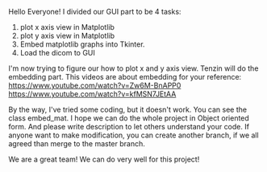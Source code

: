 Hello Everyone! I divided our GUI part to be 4 tasks:
1. plot x axis view in Matplotlib 
2. plot y axis view in Matplotlib
3. Embed matplotlib graphs into Tkinter.
4. Load the dicom to GUI

I'm now trying to figure our how to plot x and y axis view.
Tenzin will do the embedding part.
This videos are about embedding for your reference:
https://www.youtube.com/watch?v=Zw6M-BnAPP0
https://www.youtube.com/watch?v=kfMSN7JEtAA

By the way, I've tried some coding, but it doesn't work. You can see the class embed_mat.
I hope we can do the whole project in Object oriented form. And please write description to let others understand your code.
If anyone want to make modification, you can create another branch, if we all agreed than merge to the master branch.

We are a great team! We can do very well for this project!
